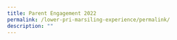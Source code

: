 ```yaml
---
title: Parent Engagement 2022
permalink: /lower-pri-marsiling-experience/permalink/
description: ""
---
```

